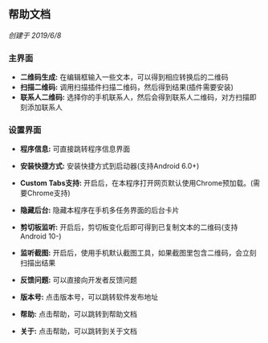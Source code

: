 ## 帮助文档
*创建于 2019/6/8*

### 主界面

- **二维码生成:** 在编辑框输入一些文本，可以得到相应转换后的二维码
- **扫描二维码:** 调用扫描插件扫描二维码，然后得到结果(插件需要安装)
- **联系人二维码:** 选择你的手机联系人，然后会得到联系人二维码，对方扫描即刻添加联系人

### 设置界面

- **程序信息:** 可直接跳转程序信息界面
- **安装快捷方式:** 安装快捷方式到启动器(支持Android 6.0+)
- **Custom Tabs支持:** 开启后，在本程序打开网页默认使用Chrome预加载。(需要Chrome支持)
- **隐藏后台:** 隐藏本程序在手机多任务界面的后台卡片
- **剪切板监听:** 开启后，剪切板变化后即可得到已复制文本的二维码(支持Android 10-)
- **监听截图:** 开启后，使用手机默认截图工具，如果截图里包含二维码，会立刻扫描出结果

- **反馈问题:** 可以直接向开发者反馈问题
- **版本号:** 点击版本号，可以跳转软件发布地址
- **帮助:** 点击帮助，可以跳转到帮助文档
- **关于:** 点击帮助，可以跳转到关于文档


